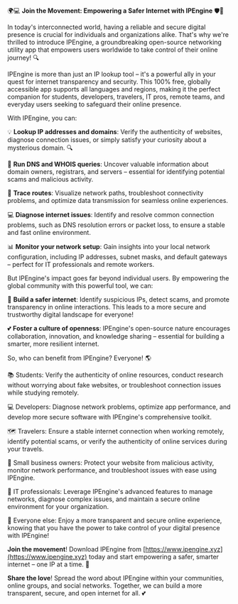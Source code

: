 🌍💻 **Join the Movement: Empowering a Safer Internet with IPEngine** 🛡️💪

In today's interconnected world, having a reliable and secure digital presence is crucial for individuals and organizations alike. That's why we're thrilled to introduce IPEngine, a groundbreaking open-source networking utility app that empowers users worldwide to take control of their online journey! 🔍

IPEngine is more than just an IP lookup tool – it's a powerful ally in your quest for internet transparency and security. This 100% free, globally accessible app supports all languages and regions, making it the perfect companion for students, developers, travelers, IT pros, remote teams, and everyday users seeking to safeguard their online presence.

With IPEngine, you can:

💡 **Lookup IP addresses and domains**: Verify the authenticity of websites, diagnose connection issues, or simply satisfy your curiosity about a mysterious domain. 🔍

🔁 **Run DNS and WHOIS queries**: Uncover valuable information about domain owners, registrars, and servers – essential for identifying potential scams and malicious activity.

📍 **Trace routes**: Visualize network paths, troubleshoot connectivity problems, and optimize data transmission for seamless online experiences.

💻 **Diagnose internet issues**: Identify and resolve common connection problems, such as DNS resolution errors or packet loss, to ensure a stable and fast online environment.

📊 **Monitor your network setup**: Gain insights into your local network configuration, including IP addresses, subnet masks, and default gateways – perfect for IT professionals and remote workers.

But IPEngine's impact goes far beyond individual users. By empowering the global community with this powerful tool, we can:

🚀 **Build a safer internet**: Identify suspicious IPs, detect scams, and promote transparency in online interactions. This leads to a more secure and trustworthy digital landscape for everyone!

💕 **Foster a culture of openness**: IPEngine's open-source nature encourages collaboration, innovation, and knowledge sharing – essential for building a smarter, more resilient internet.

So, who can benefit from IPEngine? Everyone! 🌎

📚 Students: Verify the authenticity of online resources, conduct research without worrying about fake websites, or troubleshoot connection issues while studying remotely.

💻 Developers: Diagnose network problems, optimize app performance, and develop more secure software with IPEngine's comprehensive toolkit.

🗺️ Travelers: Ensure a stable internet connection when working remotely, identify potential scams, or verify the authenticity of online services during your travels.

🏢 Small business owners: Protect your website from malicious activity, monitor network performance, and troubleshoot issues with ease using IPEngine.

💼 IT professionals: Leverage IPEngine's advanced features to manage networks, diagnose complex issues, and maintain a secure online environment for your organization.

👥 Everyone else: Enjoy a more transparent and secure online experience, knowing that you have the power to take control of your digital presence with IPEngine!

**Join the movement**! Download IPEngine from [https://www.ipengine.xyz](https://www.ipengine.xyz) today and start empowering a safer, smarter internet – one IP at a time. 🚀

**Share the love**! Spread the word about IPEngine within your communities, online groups, and social networks. Together, we can build a more transparent, secure, and open internet for all. 💕